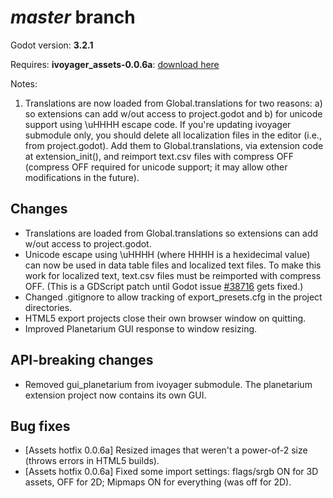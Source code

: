 # _master_ branch
Godot version: **3.2.1**

Requires: **ivoyager_assets-0.0.6a**: [download here](https://github.com/ivoyager/ivoyager/releases/download/v0.0.6-alpha/ivoyager_assets-0.0.6a.zip)

Notes:
1. Translations are now loaded from Global.translations for two reasons: a) so extensions can add w/out access to project.godot and b) for unicode support using \uHHHH escape code. If you're updating ivoyager submodule only, you should delete all localization files in the editor (i.e., from project.godot). Add them to Global.translations, via extension code at extension_init(), and reimport text.csv files with compress OFF (compress OFF required for unicode support; it may allow other modifications in the future).

## Changes
* Translations are loaded from Global.translations so extensions can add w/out access to project.godot.
* Unicode escape using \uHHHH (where HHHH is a hexidecimal value) can now be used in data table files and localized text files. To make this work for localized text, text.csv files must be reimported with compress OFF. (This is a GDScript patch until Godot issue [#38716](https://github.com/godotengine/godot/issues/38716) gets fixed.)
* Changed .gitignore to allow tracking of export_presets.cfg in the project directories.
* HTML5 export projects close their own browser window on quitting.
* Improved Planetarium GUI response to window resizing.

## API-breaking changes
* Removed gui_planetarium from ivoyager submodule. The planetarium extension project now contains its own GUI.

## Bug fixes
* [Assets hotfix 0.0.6a] Resized images that weren't a power-of-2 size (throws errors in HTML5 builds).
* [Assets hotfix 0.0.6a] Fixed some import settings: flags/srgb ON for 3D assets, OFF for 2D; Mipmaps ON for everything (was off for 2D).
